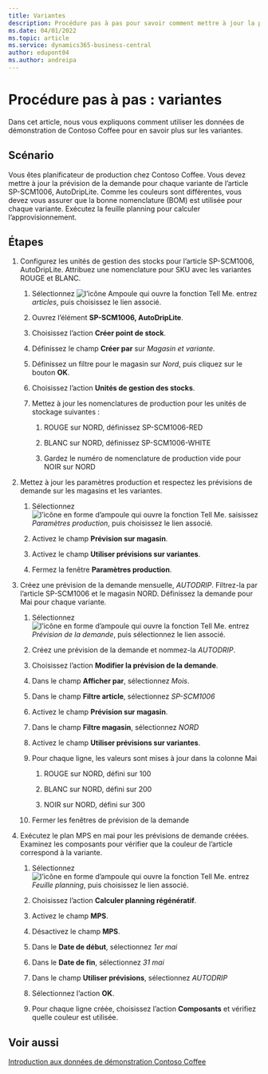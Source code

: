 ```yaml
---
title: Variantes
description: Procédure pas à pas pour savoir comment mettre à jour la prévision de la demande pour chaque variante d’un produit dans Business Central.
ms.date: 04/01/2022
ms.topic: article
ms.service: dynamics365-business-central
author: edupont04
ms.author: andreipa
---
```


# Procédure pas à pas : variantes

Dans cet article, nous vous expliquons comment utiliser les données de démonstration de Contoso Coffee pour en savoir plus sur les variantes.

## Scénario

Vous êtes planificateur de production chez Contoso Coffee. Vous devez mettre à jour la prévision de la demande pour chaque variante de l’article SP-SCM1006, AutoDripLite. Comme les couleurs sont différentes, vous devez vous assurer que la bonne nomenclature (BOM) est utilisée pour chaque variante. Exécutez la feuille planning pour calculer l’approvisionnement.  

## Étapes

1. Configurez les unités de gestion des stocks pour l’article SP-SCM1006, AutoDripLite. Attribuez une nomenclature pour SKU avec les variantes ROUGE et BLANC.

    1. Sélectionnez ![l’icône Ampoule qui ouvre la fonction Tell Me.](../media/ui-search/search_small.png "Dites-moi ce que vous voulez faire") entrez *articles*, puis choisissez le lien associé.  

    2. Ouvrez l’élément **SP-SCM1006, AutoDripLite**.

    3. Choisissez l’action **Créer point de stock**.  

    4. Définissez le champ **Créer par** sur *Magasin et variante*.

    5. Définissez un filtre pour le magasin sur *Nord*, puis cliquez sur le bouton **OK**.

    6. Choisissez l’action **Unités de gestion des stocks**.  

    7. Mettez à jour les nomenclatures de production pour les unités de stockage suivantes :

        1. ROUGE sur NORD, définissez SP-SCM1006-RED  

        2. BLANC sur NORD, définissez SP-SCM1006-WHITE  

        3. Gardez le numéro de nomenclature de production vide pour NOIR sur NORD  

2. Mettez à jour les paramètres production et respectez les prévisions de demande sur les magasins et les variantes.  

    1. Sélectionnez ![l’icône en forme d’ampoule qui ouvre la fonction Tell Me.](../media/ui-search/search_small.png "Dites-moi ce que vous voulez faire") saisissez *Paramètres production*, puis choisissez le lien associé.  

    2. Activez le champ **Prévision sur magasin**.

    3. Activez le champ **Utiliser prévisions sur variantes**.

    4. Fermez la fenêtre **Paramètres production**.

3. Créez une prévision de la demande mensuelle, *AUTODRIP*. Filtrez-la par l’article SP-SCM1006 et le magasin NORD. Définissez la demande pour Mai pour chaque variante. 

    1. Sélectionnez ![l’icône en forme d’ampoule qui ouvre la fonction Tell Me.](../media/ui-search/search_small.png "Dites-moi ce que vous voulez faire") entrez *Prévision de la demande*, puis sélectionnez le lien associé.

    2. Créez une prévision de la demande et nommez-la *AUTODRIP*.

    3. Choisissez l’action **Modifier la prévision de la demande**.

    4. Dans le champ **Afficher par**, sélectionnez *Mois*.

    5. Dans le champ **Filtre article**, sélectionnez *SP-SCM1006*

    6. Activez le champ **Prévision sur magasin**.

    7. Dans le champ **Filtre magasin**, sélectionnez *NORD*

    8. Activez le champ **Utiliser prévisions sur variantes**.

    9. Pour chaque ligne, les valeurs sont mises à jour dans la colonne Mai

        1. ROUGE sur NORD, défini sur 100

        2. BLANC sur NORD, défini sur 200

        3. NOIR sur NORD, défini sur 300

    10. Fermer les fenêtres de prévision de la demande

4. Exécutez le plan MPS en mai pour les prévisions de demande créées. Examinez les composants pour vérifier que la couleur de l’article correspond à la variante.

    1. Sélectionnez ![l’icône en forme d’ampoule qui ouvre la fonction Tell Me.](../media/ui-search/search_small.png "Dites-moi ce que vous voulez faire") entrez *Feuille planning*, puis choisissez le lien associé.

    2. Choisissez l’action **Calculer planning régénératif**.

    3. Activez le champ **MPS**.

    4. Désactivez le champ **MPS**.

    5. Dans le **Date de début**, sélectionnez *1er mai*

    6. Dans le **Date de fin**, sélectionnez *31 mai*

    7. Dans le champ **Utiliser prévisions**, sélectionnez *AUTODRIP*

    8. Sélectionnez l’action **OK**.

    9. Pour chaque ligne créée, choisissez l’action **Composants** et vérifiez quelle couleur est utilisée.  

## Voir aussi

[Introduction aux données de démonstration Contoso Coffee](contoso-coffee-intro.md)  

